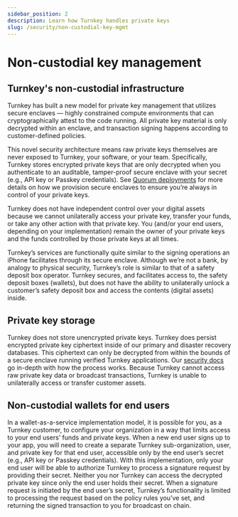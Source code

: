 ```yaml
---
sidebar_position: 2
description: Learn how Turnkey handles private keys
slug: /security/non-custodial-key-mgmt
---
```

# Non-custodial key management

## Turnkey's non-custodial infrastructure

Turnkey has built a new model for private key management that utilizes secure enclaves — highly constrained compute environments that can cryptographically attest to the code running. All private key material is only decrypted within an enclave, and transaction signing happens according to customer-defined policies. 

This novel security architecture means raw private keys themselves are never exposed to Turnkey, your software, or your team. Specifically, Turnkey stores encrypted private keys that are only decrypted when you authenticate to an auditable, tamper-proof secure enclave with your secret (e.g., API key or Passkey credentials). See [Quorum deployments](/security/quorum-deployments) for more details on how we provision secure enclaves to ensure you’re always in control of your private keys. 

Turnkey does not have independent control over your digital assets because we cannot unilaterally access your private key, transfer your funds, or take any other action with that private key. You (and/or your end users, depending on your implementation) remain the owner of your private keys and the funds controlled by those private keys at all times.

Turnkey’s services are functionally quite similar to the signing operations an iPhone facilitates through its secure enclave. Although we’re not a bank, by analogy to physical security, Turnkey’s role is similar to that of a safety deposit box operator. Turnkey secures, and facilitates access to, the safety deposit boxes (wallets), but does not have the ability to unilaterally unlock a customer’s safety deposit box and access the contents (digital assets) inside. 


## Private key storage

Turnkey does not store unencrypted private keys. Turnkey does persist encrypted private key ciphertext inside of our primary and disaster recovery databases. This ciphertext can only be decrypted from within the bounds of a secure enclave running verified Turnkey applications. Our [security docs](/security/overview) go in-depth with how the process works. Because Turnkey cannot access raw private key data or broadcast transactions, Turnkey is unable to unilaterally access or transfer customer assets. 

## Non-custodial wallets for end users

In a wallet-as-a-service implementation model, it is possible for you, as a Turnkey customer, to configure your organization in a way that limits access to your end users’ funds and private keys. When a new end user signs up to your app, you will need to create a separate Turnkey sub-organization, user, and private key for that end user, accessible only by the end user’s secret (e.g., API key or Passkey credentials). With this implementation, only your end user will be able to authorize Turnkey to process a signature request by providing their secret. Neither you nor Turnkey can access the decrypted private key since only the end user holds their secret. When a signature request is initiated by the end user’s secret, Turnkey’s functionality is limited to processing the request based on the policy rules you’ve set, and returning the signed transaction to you for broadcast on chain.
